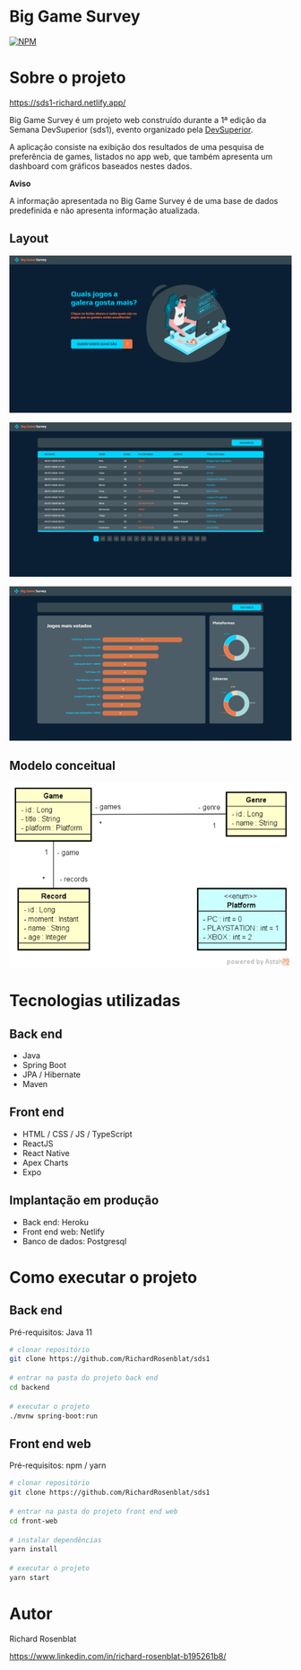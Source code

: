 # Big Game Survey 
[![NPM](https://img.shields.io/npm/l/react)](https://github.com/RichardRosenblat/sds1/blob/master/LICENSE) 

# Sobre o projeto

https://sds1-richard.netlify.app/

Big Game Survey é um projeto web construído durante a 1ª edição da Semana DevSuperior (sds1), evento organizado pela [DevSuperior](https://github.com/devsuperior "Github da DevSuperior").

A aplicação consiste na exibição dos resultados de uma pesquisa de preferência de games, listados no app web, que também apresenta um dashboard com gráficos baseados nestes dados.

**Aviso**

A informação apresentada no Big Game Survey é de uma base de dados predefinida e não apresenta informação atualizada.

## Layout
![Pagina inicial](https://github.com/RichardRosenblat/github-assets/blob/main/sds1/pagina%20inicial.png)

![Pagina tabela](https://github.com/RichardRosenblat/github-assets/blob/main/sds1/web1.png)

![Pagina Graficos](https://github.com/RichardRosenblat/github-assets/blob/main/sds1/web2.png)

## Modelo conceitual
![Modelo Conceitual](https://github.com/RichardRosenblat/github-assets/blob/main/sds1/modelo-conceitual.png)

# Tecnologias utilizadas
## Back end
- Java
- Spring Boot
- JPA / Hibernate
- Maven
## Front end
- HTML / CSS / JS / TypeScript
- ReactJS
- React Native
- Apex Charts
- Expo
## Implantação em produção
- Back end: Heroku
- Front end web: Netlify
- Banco de dados: Postgresql

# Como executar o projeto

## Back end
Pré-requisitos: Java 11

```bash
# clonar repositório
git clone https://github.com/RichardRosenblat/sds1

# entrar na pasta do projeto back end
cd backend

# executar o projeto
./mvnw spring-boot:run
```

## Front end web
Pré-requisitos: npm / yarn

```bash
# clonar repositório
git clone https://github.com/RichardRosenblat/sds1

# entrar na pasta do projeto front end web
cd front-web

# instalar dependências
yarn install

# executar o projeto
yarn start
```

# Autor

Richard Rosenblat

https://www.linkedin.com/in/richard-rosenblat-b195261b8/
